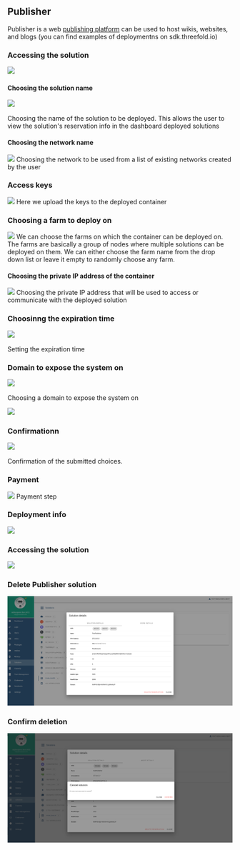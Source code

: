 ## Publisher

Publisher is a web [publishing platform](https://github.com/threefoldfoundation/publishingtools) can be used to host wikis, websites, and blogs (you can find examples of deploymentns on sdk.threefold.io)

### Accessing the solution

![](./img/publisher_1.png)

#### Choosing the solution name

![](./img/publisher_2.png)

Choosing the name of the solution to be deployed. This allows the user to view the solution's reservation info in the dashboard deployed solutions

#### Choosing the network name

![](./img/publisher_3.png)
Choosing the network to be used from a list of existing networks created by the user


### Access keys
![](./img/publisher_5.png)
Here we upload the keys to the deployed container

### Choosing a farm to deploy on
![](./img/publisher_6.png)
We can choose the farms on which the container can be deployed on. The farms are basically a group of nodes where multiple solutions can be deployed on them. We can either choose the farm name from the drop down list or leave it empty to randomly choose any farm.


#### Choosing the private IP address of the container

![](./img/publisher_7.png)
Choosing the private IP address that will be used to access or communicate with the deployed solution

### Choosinng the expiration time
![](./img/publisher_8.png)

Setting the expiration time

### Domain to expose the system on
![](./img/publisher_9.png)

Choosing a domain to expose the system on

![](./img/publisher_10.png)

### Confirmationn
![](./img/publisher_11.png)

Confirmation of the submitted choices.

### Payment
![](./img/publisher_12.png)
Payment step

### Deployment info

![](./img/publisher_13.jpg)


### Accessing the solution
![](./img/publisher_14.jpg)

### Delete Publisher solution
![](./img/publisher_15.png)

### Confirm deletion 
![](./img/publisher_16.png)
